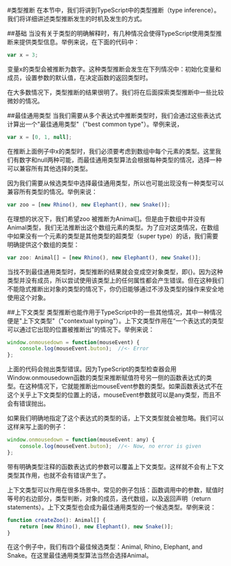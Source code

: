 #类型推断
在本节中，我们将讲到TypeScript中的类型推断（type inference）。我们将详细讲述类型推断发生的时机及发生的方式。

##基础
当没有关于类型的明确解释时，有几种情况会使得TypeScript使用类型推断来提供类型信息。举例来说，在下面的代码中：

```js
var x = 3;
```

变量x的类型会被推断为数字。这种类型推断会发生在下列情况中：初始化变量和成员，设置参数的默认值，在决定函数的返回类型时。

在大多数情况下，类型推断的结果很明了。我们将在后面探索类型推断中一些比较微妙的情况。

##最佳通用类型
当我们需要从多个表达式中推断类型时，我们会通过这些表达式计算出一个"最佳通用类型"（"best common type"）。举例来说，

```js
var x = [0, 1, null];
```

在推断上面例子中x的类型时，我们必须要考虑到数组中每个元素的类型。这里我们有数字和null两种可能，而最佳通用类型算法会根据每种类型的情况，选择一种可以兼容所有其他选择的类型。

因为我们需要从候选类型中选择最佳通用类型，所以也可能出现没有一种类型可以兼容所有类型的情况。举例来说：

```js
var zoo = [new Rhino(), new Elephant(), new Snake()];
```

在理想的状况下，我们希望zoo 被推断为Animal[]。但是由于数组中并没有Animal类型，我们无法推断出这个数组元素的类型。为了应对这类情况，在数组中如果没有一个元素的类型是其他类型的超类型（super type）的话，我们需要明确提供这个数组的类型：

```js
var zoo: Animal[] = [new Rhino(), new Elephant(), new Snake()];
```

当找不到最佳通用类型时，类型推断的结果就会变成空对象类型，即{}。因为这种类型并没有成员，所以尝试使用该类型上的任何属性都会产生错误。但在这种我们不能隐式推断出对象的类型的情况下，你仍旧能够通过不涉及类型的操作来安全地使用这个对象。

##上下文类型
类型推断也能作用于TypeScript中的一些其他情况，其中一种情况便是"上下文类型"（"contextual typing"）。上下文类型作用在“一个表达式的类型可以通过它出现的位置被推断出”的情况下。举例来说：

```js
window.onmousedown = function(mouseEvent) {
    console.log(mouseEvent.buton);  //<- Error
};
```

上面的代码会抛出类型错误。因为TypeScript的类型检查器会用Window.onmousedown函数的类型来推断赋值符号另一侧的函数表达式的类型。在这种情况下，它就能推断出mouseEvent参数的类型。如果函数表达式不在这个关乎上下文类型的位置上的话，mouseEvent参数就可以是any类型，而且不会有错误抛出。

如果我们明确地指定了这个表达式的类型的话，上下文类型就会被忽略。我们可以这样来写上面的例子：

```js
window.onmousedown = function(mouseEvent: any) {
    console.log(mouseEvent.buton);  //<- Now, no error is given
};
```

带有明确类型注释的函数表达式的参数可以覆盖上下文类型。这样就不会有上下文类型其作用，也就不会有错误产生了。

上下文类型可以作用在很多场景中。常见的例子包括：函数调用中的参数，赋值时等号的右边部分，类型判断，对象的成员，迭代数组，以及返回声明（return statements）。上下文类型也会成为最佳通用类型的一个候选类型。举例来说：

```js
function createZoo(): Animal[] {
    return [new Rhino(), new Elephant(), new Snake()];
}
```

在这个例子中，我们有四个最佳候选类型：Animal, Rhino, Elephant, and Snake。在这里最佳通用类型算法当然会选择Animal。
